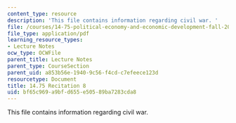 ```yaml
---
content_type: resource
description: 'This file contains information regarding civil war. '
file: /courses/14-75-political-economy-and-economic-development-fall-2012/bf65c969a9bfd655e50589ba7283cda8_MIT14_75F12_Recitation8.pdf
file_type: application/pdf
learning_resource_types:
- Lecture Notes
ocw_type: OCWFile
parent_title: Lecture Notes
parent_type: CourseSection
parent_uid: a853b56e-1940-9c56-f4cd-c7efeece123d
resourcetype: Document
title: 14.75 Recitation 8
uid: bf65c969-a9bf-d655-e505-89ba7283cda8
---
```

This file contains information regarding civil war. 

